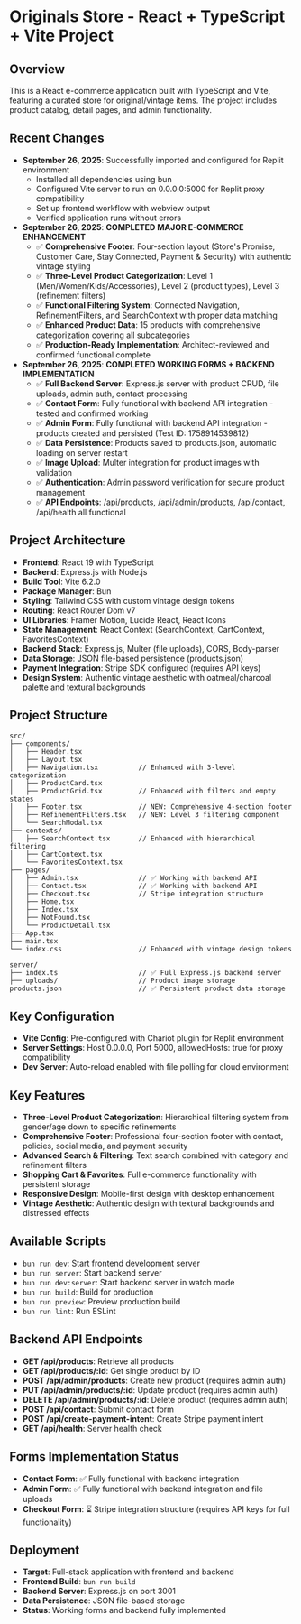 # Originals Store - React + TypeScript + Vite Project

## Overview
This is a React e-commerce application built with TypeScript and Vite, featuring a curated store for original/vintage items. The project includes product catalog, detail pages, and admin functionality.

## Recent Changes
- **September 26, 2025**: Successfully imported and configured for Replit environment
  - Installed all dependencies using bun
  - Configured Vite server to run on 0.0.0.0:5000 for Replit proxy compatibility
  - Set up frontend workflow with webview output
  - Verified application runs without errors
- **September 26, 2025**: **COMPLETED MAJOR E-COMMERCE ENHANCEMENT**
  - ✅ **Comprehensive Footer**: Four-section layout (Store's Promise, Customer Care, Stay Connected, Payment & Security) with authentic vintage styling
  - ✅ **Three-Level Product Categorization**: Level 1 (Men/Women/Kids/Accessories), Level 2 (product types), Level 3 (refinement filters)
  - ✅ **Functional Filtering System**: Connected Navigation, RefinementFilters, and SearchContext with proper data matching
  - ✅ **Enhanced Product Data**: 15 products with comprehensive categorization covering all subcategories
  - ✅ **Production-Ready Implementation**: Architect-reviewed and confirmed functional complete
- **September 26, 2025**: **COMPLETED WORKING FORMS + BACKEND IMPLEMENTATION**
  - ✅ **Full Backend Server**: Express.js server with product CRUD, file uploads, admin auth, contact processing
  - ✅ **Contact Form**: Fully functional with backend API integration - tested and confirmed working
  - ✅ **Admin Form**: Fully functional with backend API integration - products created and persisted (Test ID: 1758914539812)
  - ✅ **Data Persistence**: Products saved to products.json, automatic loading on server restart
  - ✅ **Image Upload**: Multer integration for product images with validation
  - ✅ **Authentication**: Admin password verification for secure product management
  - ✅ **API Endpoints**: /api/products, /api/admin/products, /api/contact, /api/health all functional

## Project Architecture
- **Frontend**: React 19 with TypeScript
- **Backend**: Express.js with Node.js
- **Build Tool**: Vite 6.2.0
- **Package Manager**: Bun
- **Styling**: Tailwind CSS with custom vintage design tokens
- **Routing**: React Router Dom v7
- **UI Libraries**: Framer Motion, Lucide React, React Icons
- **State Management**: React Context (SearchContext, CartContext, FavoritesContext)
- **Backend Stack**: Express.js, Multer (file uploads), CORS, Body-parser
- **Data Storage**: JSON file-based persistence (products.json)
- **Payment Integration**: Stripe SDK configured (requires API keys)
- **Design System**: Authentic vintage aesthetic with oatmeal/charcoal palette and textural backgrounds

## Project Structure
```
src/
├── components/
│   ├── Header.tsx
│   ├── Layout.tsx
│   ├── Navigation.tsx          // Enhanced with 3-level categorization
│   ├── ProductCard.tsx
│   ├── ProductGrid.tsx         // Enhanced with filters and empty states
│   ├── Footer.tsx              // NEW: Comprehensive 4-section footer
│   ├── RefinementFilters.tsx   // NEW: Level 3 filtering component
│   └── SearchModal.tsx
├── contexts/
│   ├── SearchContext.tsx       // Enhanced with hierarchical filtering
│   ├── CartContext.tsx
│   └── FavoritesContext.tsx
├── pages/
│   ├── Admin.tsx               // ✅ Working with backend API
│   ├── Contact.tsx             // ✅ Working with backend API
│   ├── Checkout.tsx            // Stripe integration structure
│   ├── Home.tsx
│   ├── Index.tsx
│   ├── NotFound.tsx
│   └── ProductDetail.tsx
├── App.tsx
├── main.tsx
└── index.css                   // Enhanced with vintage design tokens

server/
├── index.ts                    // ✅ Full Express.js backend server
├── uploads/                    // Product image storage
products.json                   // ✅ Persistent product data storage
```

## Key Configuration
- **Vite Config**: Pre-configured with Chariot plugin for Replit environment
- **Server Settings**: Host 0.0.0.0, Port 5000, allowedHosts: true for proxy compatibility
- **Dev Server**: Auto-reload enabled with file polling for cloud environment

## Key Features
- **Three-Level Product Categorization**: Hierarchical filtering system from gender/age down to specific refinements
- **Comprehensive Footer**: Professional four-section footer with contact, policies, social media, and payment security
- **Advanced Search & Filtering**: Text search combined with category and refinement filters
- **Shopping Cart & Favorites**: Full e-commerce functionality with persistent storage
- **Responsive Design**: Mobile-first design with desktop enhancement
- **Vintage Aesthetic**: Authentic design with textural backgrounds and distressed effects

## Available Scripts
- `bun run dev`: Start frontend development server
- `bun run server`: Start backend server
- `bun run dev:server`: Start backend server in watch mode
- `bun run build`: Build for production
- `bun run preview`: Preview production build
- `bun run lint`: Run ESLint

## Backend API Endpoints
- **GET /api/products**: Retrieve all products
- **GET /api/products/:id**: Get single product by ID
- **POST /api/admin/products**: Create new product (requires admin auth)
- **PUT /api/admin/products/:id**: Update product (requires admin auth)
- **DELETE /api/admin/products/:id**: Delete product (requires admin auth)
- **POST /api/contact**: Submit contact form
- **POST /api/create-payment-intent**: Create Stripe payment intent
- **GET /api/health**: Server health check

## Forms Implementation Status
- **Contact Form**: ✅ Fully functional with backend integration
- **Admin Form**: ✅ Fully functional with backend integration and file uploads
- **Checkout Form**: ⏳ Stripe integration structure (requires API keys for full functionality)

## Deployment
- **Target**: Full-stack application with frontend and backend
- **Frontend Build**: `bun run build`
- **Backend Server**: Express.js on port 3001
- **Data Persistence**: JSON file-based storage
- **Status**: Working forms and backend fully implemented